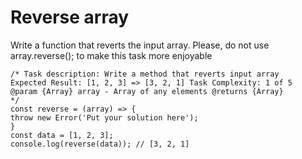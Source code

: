 # Reverse array

Write a function that reverts the input array. Please, do not use array.reverse(); to make this task more enjoyable
```
/* Task description: Write a method that reverts input array
Expected Result: [1, 2, 3] => [3, 2, 1] Task Complexity: 1 of 5
@param {Array} array - Array of any elements @returns {Array}
*/
const reverse = (array) => {
throw new Error('Put your solution here');
}
const data = [1, 2, 3];
console.log(reverse(data)); // [3, 2, 1]
```
